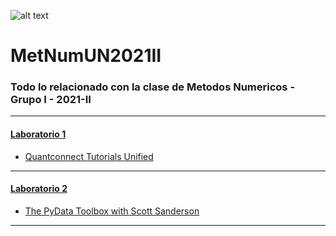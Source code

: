 ![alt text](https://unal.edu.co/typo3conf/ext/unal_skin_default/Resources/Public/images/escudoUnal.png "Logo Title Text 1")

# MetNumUN2021II

### Todo lo relacionado con la clase de Metodos Numericos - Grupo I - 2021-II


-----


#### [Laboratorio 1](https://github.com/mcurream/MetNumUN2021II/tree/main/Lab1)

- [Quantconnect Tutorials Unified](https://github.com/mcurream/MetNumUN2021II/blob/main/Lab1/mcurream_QuanconnectTutortials.ipynb)

-----

#### [Laboratorio 2](https://github.com/mcurream/AlgorithmsUN2021I/tree/main/Lab2)
- [The PyData Toolbox with Scott Sanderson](https://github.com/mcurream/MetNumUN2021II/blob/main/Lab2/mcurreamscottsanderson.ipynb)


-----
